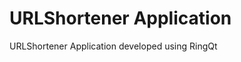 URLShortener Application
========================

URLShortener Application developed using RingQt

